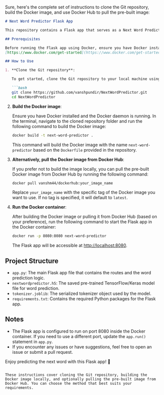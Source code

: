 Sure, here's the complete set of instructions to clone the Git repository, build the Docker image, and use Docker Hub to pull the pre-built image:

```markdown
# Next Word Predictor Flask App

This repository contains a Flask app that serves as a Next Word Predictor using a machine learning model. The app predicts the next word based on the input text using a pre-trained model.

## Prerequisites

Before running the Flask app using Docker, ensure you have Docker installed on your system:
[https://www.docker.com/get-started](https://www.docker.com/get-started)

## How to Use

1. **Clone the Git repository**:

   To get started, clone the Git repository to your local machine using the following commands:

   ```bash
   git clone https://github.com/vanshpundir/NextWordPredictor.git
   cd NextWordPredictor
   ```

2. **Build the Docker image**:

   Ensure you have Docker installed and the Docker daemon is running. In the terminal, navigate to the cloned repository folder and run the following command to build the Docker image:

   ```bash
   docker build -t next-word-predictor .
   ```

   This command will build the Docker image with the name `next-word-predictor` based on the `Dockerfile` provided in the repository.

3. **Alternatively, pull the Docker image from Docker Hub**:

   If you prefer not to build the image locally, you can pull the pre-built Docker image from Docker Hub by running the following command:

   ```bash
   docker pull vanshm44/dockerhub:your_image_name
   ```

   Replace `your_image_name` with the specific tag of the Docker image you want to use. If no tag is specified, it will default to `latest`.

4. **Run the Docker container**:

   After building the Docker image or pulling it from Docker Hub (based on your preference), run the following command to start the Flask app in the Docker container:

   ```bash
   docker run -p 8080:8080 next-word-predictor
   ```

   The Flask app will be accessible at [http://localhost:8080](http://localhost:8080).

## Project Structure

- `app.py`: The main Flask app file that contains the routes and the word prediction logic.
- `nextwordpredictor.h5`: The saved pre-trained TensorFlow/Keras model file for word prediction.
- `tokenizer.joblib`: The serialized tokenizer object used by the model.
- `requirements.txt`: Contains the required Python packages for the Flask app.

## Notes

- The Flask app is configured to run on port 8080 inside the Docker container. If you need to use a different port, update the `app.run()` statement in `app.py`.
- If you encounter any issues or have suggestions, feel free to open an issue or submit a pull request.

Enjoy predicting the next word with this Flask app! 🚀
```

These instructions cover cloning the Git repository, building the Docker image locally, and optionally pulling the pre-built image from Docker Hub. You can choose the method that best suits your requirements.